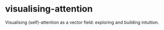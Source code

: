 # visualising-attention
Visualising (self)-attention as a vector field: exploring and building intuition.
